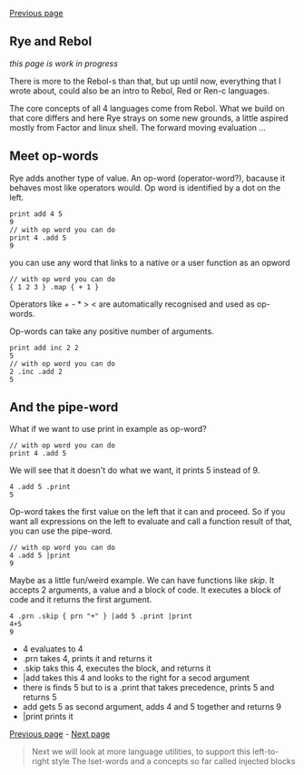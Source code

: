 <a href="./INTRO_3.html" class="prev">Previous page</a>

## Rye and Rebol

_this page is work in progress_

There is more to the Rebol-s than that, but up until now, everything that I wrote about, could also be an intro to Rebol, Red or Ren-c languages.

The core concepts of all 4 languages come from Rebol. What we build on that core differs and here Rye strays on some new grounds, a little aspired
mostly from Factor and linux shell. The forward moving evaluation ...

## Meet op-words

Rye adds another type of value. An op-word (operator-word?), bacause it behaves most like operators would. Op word is identified by a dot on the left.

```rebol
print add 4 5
9
// with op word you can do
print 4 .add 5
9
```
you can use any word that links to a native or a user function as an opword

```rebol
// with op word you can do
{ 1 2 3 } .map { + 1 }
```

Operators like + - * > < are automatically recognised and used as op-words.

Op-words can take any positive number of arguments.

```rebol
print add inc 2 2
5
// with op word you can do
2 .inc .add 2
5
```

## And the pipe-word

What if we want to use print in example as op-word? 

```rebol
// with op word you can do
print 4 .add 5
```
We will see that it doesn't do what we want, it prints 5 instead of 9.

```rebol
4 .add 5 .print
5
```
Op-word takes the first value on the left that it can and proceed. So if you want all expressions on the left to evaluate and call a 
function result of that, you can use the pipe-word.


```rebol
// with op word you can do
4 .add 5 |print
9
```

Maybe as a little fun/weird example. We can have functions like _skip_. It accepts 2 arguments, a value and a block of code.
It executes a block of code and it returns the first argument.

```rebol
4 .prn .skip { prn "+" } |add 5 .print |print
4+5
9
```

 * 4 evaluates to 4
 * .prn takes 4, prints it and returns it
 * .skip taks this 4, executes the block, and returns it
 * |add takes this 4 and looks to the right for a secod argument
 * there is finds 5 but to is a .print that takes precedence, prints 5 and returns 5
 * add gets 5 as second argument, adds 4 and 5 together and returns 9
 * |print prints it


<a href="./INTRO_4.html" class="prev">Previous page</a> -
<a href="./INTRO_6.html" class="next">Next page</a>

> Next we will look at more language utilities, to support this left-to-right style
> The lset-words and a concepts so far called injected blocks
